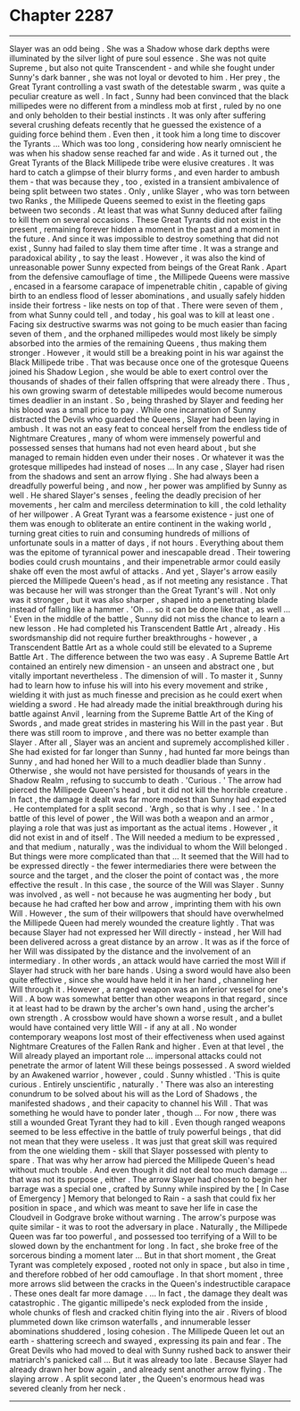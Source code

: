 
# Chapter 2287


---

Slayer was an odd being . She was a Shadow whose dark depths were illuminated by the silver light of pure soul essence . She was not quite Supreme , but also not quite Transcendent - and while she fought under Sunny's dark banner , she was not loyal or devoted to him .
Her prey , the Great Tyrant controlling a vast swath of the detestable swarm , was quite a peculiar creature as well .
In fact , Sunny had been convinced that the black millipedes were no different from a mindless mob at first , ruled by no one and only beholden to their bestial instincts . It was only after suffering several crushing defeats recently that he guessed the existence of a guiding force behind them . Even then , it took him a long time to discover the Tyrants … Which was too long , considering how nearly omniscient he was when his shadow sense reached far and wide .
As it turned out , the Great Tyrants of the Black Millipede tribe were elusive creatures . It was hard to catch a glimpse of their blurry forms , and even harder to ambush them - that was because they , too , existed in a transient ambivalence of being split between two states .
Only , unlike Slayer , who was torn between two Ranks , the Millipede Queens seemed to exist in the fleeting gaps between two seconds . At least that was what Sunny deduced after failing to kill them on several occasions .
These Great Tyrants did not exist in the present , remaining forever hidden a moment in the past and a moment in the future . And since it was impossible to destroy something that did not exist , Sunny had failed to slay them time after time .
It was a strange and paradoxical ability , to say the least . However , it was also the kind of unreasonable power Sunny expected from beings of the Great Rank .
Apart from the defensive camouflage of time , the Millipede Queens were massive , encased in a fearsome carapace of impenetrable chitin , capable of giving birth to an endless flood of lesser abominations , and usually safely hidden inside their fortress - like nests on top of that . There were seven of them , from what Sunny could tell , and today , his goal was to kill at least one .
Facing six destructive swarms was not going to be much easier than facing seven of them , and the orphaned millipedes would most likely be simply absorbed into the armies of the remaining Queens , thus making them stronger . However , it would still be a breaking point in his war against the Black Millipede tribe .
That was because once one of the grotesque Queens joined his Shadow Legion , she would be able to exert control over the thousands of shades of their fallen offspring that were already there . Thus , his own growing swarm of detestable millipedes would become numerous times deadlier in an instant .
So , being thrashed by Slayer and feeding her his blood was a small price to pay .
While one incarnation of Sunny distracted the Devils who guarded the Queens , Slayer had been laying in ambush . It was not an easy feat to conceal herself from the endless tide of Nightmare Creatures , many of whom were immensely powerful and possessed senses that humans had not even heard about , but she managed to remain hidden even under their noses .
Or whatever it was the grotesque millipedes had instead of noses …
In any case , Slayer had risen from the shadows and sent an arrow flying . She had always been a dreadfully powerful being , and now , her power was amplified by Sunny as well . He shared Slayer's senses , feeling the deadly precision of her movements , her calm and merciless determination to kill , the cold lethality of her willpower .
A Great Tyrant was a fearsome existence - just one of them was enough to obliterate an entire continent in the waking world , turning great cities to ruin and consuming hundreds of millions of unfortunate souls in a matter of days , if not hours .
Everything about them was the epitome of tyrannical power and inescapable dread . Their towering bodies could crush mountains , and their impenetrable armor could easily shake off even the most awful of attacks .
And yet , Slayer's arrow easily pierced the Millipede Queen's head , as if not meeting any resistance .
That was because her will was stronger than the Great Tyrant's will . Not only was it stronger , but it was also sharper , shaped into a penetrating blade instead of falling like a hammer .
'Oh … so it can be done like that , as well … '
Even in the middle of the battle , Sunny did not miss the chance to learn a new lesson .
He had completed his Transcendent Battle Art , already . His swordsmanship did not require further breakthroughs - however , a Transcendent Battle Art as a whole could still be elevated to a Supreme Battle Art .
The difference between the two was easy . A Supreme Battle Art contained an entirely new dimension - an unseen and abstract one , but vitally important nevertheless . The dimension of will .
To master it , Sunny had to learn how to infuse his will into his every movement and strike , wielding it with just as much finesse and precision as he could exert when wielding a sword . He had already made the initial breakthrough during his battle against Anvil , learning from the Supreme Battle Art of the King of Swords , and made great strides in mastering his Will in the past year .
But there was still room to improve , and there was no better example than Slayer .
After all , Slayer was an ancient and supremely accomplished killer . She had existed for far longer than Sunny , had hunted far more beings than Sunny , and had honed her Will to a much deadlier blade than Sunny .
Otherwise , she would not have persisted for thousands of years in the Shadow Realm , refusing to succumb to death .
'Curious . '
The arrow had pierced the Millipede Queen's head , but it did not kill the horrible creature . In fact , the damage it dealt was far more modest than Sunny had expected .
He contemplated for a split second .
'Argh , so that is why . I see . '
In a battle of this level of power , the Will was both a weapon and an armor , playing a role that was just as important as the actual items . However , it did not exist in and of itself . The Will needed a medium to be expressed , and that medium , naturally , was the individual to whom the Will belonged .
But things were more complicated than that …
It seemed that the Will had to be expressed directly - the fewer intermediaries there were between the source and the target , and the closer the point of contact was , the more effective the result .
In this case , the source of the Will was Slayer . Sunny was involved , as well - not because he was augmenting her body , but because he had crafted her bow and arrow , imprinting them with his own Will .
However , the sum of their willpowers that should have overwhelmed the Millipede Queen had merely wounded the creature lightly . That was because Slayer had not expressed her Will directly - instead , her Will had been delivered across a great distance by an arrow .
It was as if the force of her Will was dissipated by the distance and the involvement of an intermediary .
In other words , an attack would have carried the most Will if Slayer had struck with her bare hands . Using a sword would have also been quite effective , since she would have held it in her hand , channeling her Will through it .
However , a ranged weapon was an inferior vessel for one's Will . A bow was somewhat better than other weapons in that regard , since it at least had to be drawn by the archer's own hand , using the archer's own strength . A crossbow would have shown a worse result , and a bullet would have contained very little Will - if any at all .
No wonder contemporary weapons lost most of their effectiveness when used against Nightmare Creatures of the Fallen Rank and higher . Even at that level , the Will already played an important role … impersonal attacks could not penetrate the armor of latent Will these beings possessed .
A sword wielded by an Awakened warrior , however , could .
Sunny whistled .
'This is quite curious . Entirely unscientific , naturally . '
There was also an interesting conundrum to be solved about his will as the Lord of Shadows , the manifested shadows , and their capacity to channel his Will .
That was something he would have to ponder later , though …
For now , there was still a wounded Great Tyrant they had to kill .
Even though ranged weapons seemed to be less effective in the battle of truly powerful beings , that did not mean that they were useless . It was just that great skill was required from the one wielding them - skill that Slayer possessed with plenty to spare .
That was why her arrow had pierced the Millipede Queen's head without much trouble . And even though it did not deal too much damage … that was not its purpose , either .
The arrow Slayer had chosen to begin her barrage was a special one , crafted by Sunny while inspired by the [ In Case of Emergency ] Memory that belonged to Rain - a sash that could fix her position in space , and which was meant to save her life in case the Cloudveil in Godgrave broke without warning .
The arrow's purpose was quite similar - it was to root the adversary in place .
Naturally , the Millipede Queen was far too powerful , and possessed too terrifying of a Will to be slowed down by the enchantment for long . In fact , she broke free of the sorcerous binding a moment later …
But in that short moment , the Great Tyrant was completely exposed , rooted not only in space , but also in time , and therefore robbed of her odd camouflage .
In that short moment , three more arrows slid between the cracks in the Queen's indestructible carapace .
These ones dealt far more damage .
… In fact , the damage they dealt was catastrophic .
The gigantic millipede's neck exploded from the inside , whole chunks of flesh and cracked chitin flying into the air . Rivers of blood plummeted down like crimson waterfalls , and innumerable lesser abominations shuddered , losing cohesion .
The Millipede Queen let out an earth - shattering screech and swayed , expressing its pain and fear . The Great Devils who had moved to deal with Sunny rushed back to answer their matriarch's panicked call …
But it was already too late .
Because Slayer had already drawn her bow again , and already sent another arrow flying .
The slaying arrow .
A split second later , the Queen's enormous head was severed cleanly from her neck .

---

